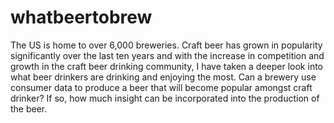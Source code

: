 # whatbeertobrew
The US is home to over 6,000 breweries. Craft beer has grown in popularity significantly over the last ten years and with the increase in competition and growth in the craft beer drinking community, I have taken a deeper look into what beer drinkers are drinking and enjoying the most. Can a brewery use consumer data to produce a beer that will become popular amongst craft drinker? If so, how much insight can be incorporated into the production of the beer. 
